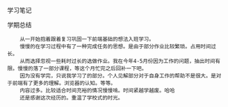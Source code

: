 学习笔记

学期总结

		从一开始抱着跟着复习巩固一下前端基础的想法入班学习。
		慢慢的在学习过程中有了一种完成任务的思想。是由于部分作业比较繁琐。占用时间过长。
		从而选择忽视一些耗时过长的选做作业。我在今年4-5月份因为工作的问题，抽出时间有限。慢慢的落了一部分课程，等这个月忙完之后回补一下吧。
		因为没有学完，只说我学习了的部分。个人见解部分对于自身工作的帮助不是很大。是对于前端有了更多的理解。浏览器的认知。等等。
		内容过多。比较适合时间充裕的情况慢慢啃。时间紧越学越废。哈哈
		还是感谢这次经历的。重温了学校式的时光。